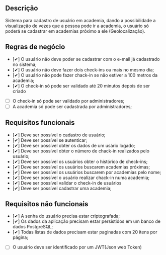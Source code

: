 ## Descrição

Sistema para cadastro de usuário em academia, dando a possibilidade a visualização de vezes que a pessoa pode ir a academia, o usuário só poderá se cadastrar em academias próximo a ele (Geolocalização).

## Regras de negócio
- [✔] O usuário não deve poder se cadastrar com o e-mail já cadastrado no sistema;
- [✔] O usuário não deve fazer dois check-ins ou mais no mesmo dia;
- [✔] O usuário não pode fazer chack-in se não estiver a 100 metros da academia;
- [✔] O check-in só pode ser validado até 20 minutos depois de ser criado
- [ ] O check-in só pode ser validado por administradores;
- [ ] A academia só pode ser cadastrada por administradores;

## Requisitos funcionais
- [✔] Deve ser possível o cadastro de usuário;
- [✔] Deve ser possível se autenticar;
- [✔] Deve ser possível obter os dados de um usário logado;
- [✔] Deve ser possível obter o número de chack-in realizados pelo usuário;
- [✔] Deve ser possível os usuários obter o histórico de check-ins;
- [✔] Deve ser possível os usuários buscarem academias próximas;
- [✔] Deve ser possível os usuários buscarem por academias pelo nome;
- [✔] Deve ser possível o usuário realizar chack-in numa academia;
- [✔]  Deve ser possível validar o check-in de usuários
- [✔] Deve ser possível cadastrar uma academia;


## Requisitos não funcionais
- [✔] A senha do usuário precisa estar criptografada;
- [✔] Os dados da aplicação precisam estar persistidos em um banco de dados PostgreSQL;
- [✔] Todas listas de dados precisam estar paginadas com 20 itens por página;
- [ ] O usuário deve ser identificado por um JWT(Json web Token)